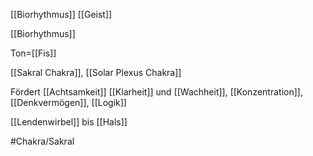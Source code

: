 [[Biorhythmus]] [[Geist]]

[[Biorhythmus]]

Ton=[[Fis]]

[[Sakral Chakra]], [[Solar Plexus Chakra]]

Fördert [[Achtsamkeit]] [[Klarheit]] und [[Wachheit]], [[Konzentration]], [[Denkvermögen]], [[Logik]]

[[Lendenwirbel]] bis [[Hals]]

#Chakra/Sakral